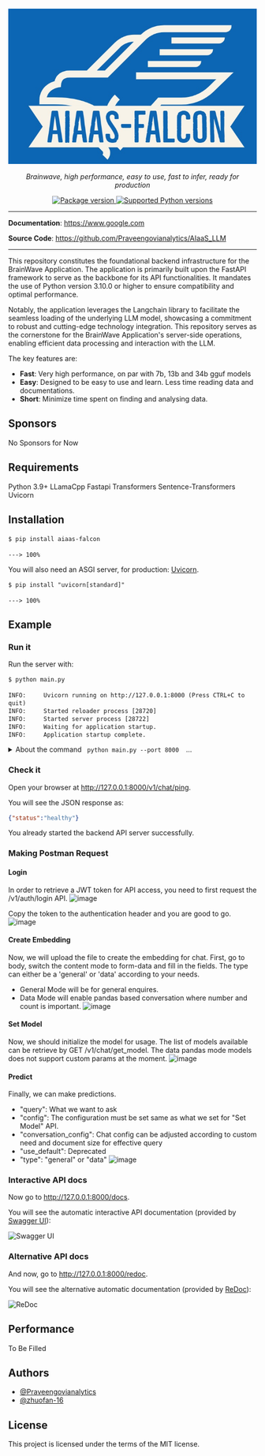 <p align="center">
  <a href="https://github.com/Praveengovianalytics/AIaaS_falcon"><img src="https://github.com/Praveengovianalytics/AIaaS_falcon/raw/master/img/AIAAS_FALCON.jpg" alt="AIaaS_LLM"></a>
</p>
<p align="center">
    <em>Brainwave, high performance, easy to use, fast to infer, ready for production</em>
</p>
<p align="center">

<a href="https://pypi.org/project/fastapi" target="_blank">
    <img src="https://img.shields.io/pypi/v/aiaas-falcon?color=%2334D058&label=pypi%20package" alt="Package version">
</a>
<a href="https://pypi.org/project/fastapi" target="_blank">
    <img src="https://img.shields.io/pypi/pyversions/aiaas-falcon.svg?color=%2334D058" alt="Supported Python versions">
</a>
</p>

---

**Documentation**: <a href="https://www.google.com" target="_blank">https://www.google.com</a>

**Source Code**: <a href="https://github.com/Praveengovianalytics/AIaaS_LLM" target="_blank">https://github.com/Praveengovianalytics/AIaaS_LLM</a>

---

This repository constitutes the foundational backend infrastructure for the BrainWave Application. The application is primarily built upon the FastAPI framework to serve as the backbone for its API functionalities. It mandates the use of Python version 3.10.0 or higher to ensure compatibility and optimal performance.

Notably, the application leverages the Langchain library to facilitate the seamless loading of the underlying LLM model, showcasing a commitment to robust and cutting-edge technology integration. This repository serves as the cornerstone for the BrainWave Application's server-side operations, enabling efficient data processing and interaction with the LLM.

The key features are:

* **Fast**: Very high performance, on par with 7b, 13b and 34b gguf models
* **Easy**: Designed to be easy to use and learn. Less time reading data and documentations.
* **Short**: Minimize time spent on finding and analysing data.

## Sponsors

<!-- sponsors -->
No Sponsors for Now
<!-- /sponsors -->

## Requirements

Python 3.9+
LLamaCpp
Fastapi
Transformers 
Sentence-Transformers
Uvicorn

## Installation

<div class="termy">

```console
$ pip install aiaas-falcon

---> 100%
```

</div>

You will also need an ASGI server, for production:  <a href="https://www.uvicorn.org" class="external-link" target="_blank">Uvicorn</a>.

<div class="termy">

```console
$ pip install "uvicorn[standard]"

---> 100%
```

</div>

## Example

### Run it

Run the server with:

<div class="termy">

```console
$ python main.py

INFO:     Uvicorn running on http://127.0.0.1:8000 (Press CTRL+C to quit)
INFO:     Started reloader process [28720]
INFO:     Started server process [28722]
INFO:     Waiting for application startup.
INFO:     Application startup complete.
```

</div>

<details markdown="1">
<summary>About the command <code> python main.py --port 8000  </code>...</summary>

The command `python main.py` refers to:

* `main`: the file `main.py` (the Python "module").
* `port`: the port number


</details>

### Check it

Open your browser at <a href="http://127.0.0.1:8000/v1/chat/ping" class="external-link" target="_blank">http://127.0.0.1:8000/v1/chat/ping</a>.

You will see the JSON response as:

```JSON
{"status":"healthy"}
```

You already started the backend API server successfully.


### Making Postman Request

#### Login

In order to retrieve a JWT token for API access, you need to first request the /v1/auth/login API.
![image](https://github.com/Praveengovianalytics/AIaaS_LLM/assets/59607914/9d4782a5-0de6-4d5f-8f56-7a79e3032e99)

Copy the token to the authentication header and you are good to go.
![image](https://github.com/Praveengovianalytics/AIaaS_LLM/assets/59607914/53645965-6474-4afd-86b5-b80e272248de)



#### Create Embedding
Now, we will upload the file to create the embedding for chat.
First, go to body, switch the content mode to form-data and fill in the fields. The type can either be a 'general' or 'data' according to your needs.
- General Mode will be for general enquires.
- Data Mode will enable pandas based conversation where number and count is important.
![image](https://github.com/Praveengovianalytics/AIaaS_LLM/assets/59607914/21c8ed82-9b30-4a18-9ad4-70ccff5685f2)

#### Set Model

Now, we should initialize the model for usage. The list of models available can be retrieve by GET /v1/chat/get_model. The data pandas mode models does not support custom params at the moment.
![image](https://github.com/Praveengovianalytics/AIaaS_LLM/assets/59607914/c8483468-9b49-4b82-9009-039cd74185d6)

#### Predict

Finally, we can make predictions. 
- "query": What we want to ask
- "config": The configuration must be set same as what we set for "Set Model" API. 
- "conversation_config": Chat config can be adjusted according to custom need and document size for effective query
- "use_default": Deprecated
- "type": "general" or "data"
![image](https://github.com/Praveengovianalytics/AIaaS_LLM/assets/59607914/3b5016c9-eba1-442b-93ce-fea7dba6e5ee)


### Interactive API docs

Now go to <a href="http://127.0.0.1:8000/docs" class="external-link" target="_blank">http://127.0.0.1:8000/docs</a>.

You will see the automatic interactive API documentation (provided by <a href="https://github.com/swagger-api/swagger-ui" class="external-link" target="_blank">Swagger UI</a>):

![Swagger UI](https://fastapi.tiangolo.com/img/index/index-01-swagger-ui-simple.png)


### Alternative API docs

And now, go to <a href="http://127.0.0.1:8000/redoc" class="external-link" target="_blank">http://127.0.0.1:8000/redoc</a>.

You will see the alternative automatic documentation (provided by <a href="https://github.com/Rebilly/ReDoc" class="external-link" target="_blank">ReDoc</a>):

![ReDoc](https://fastapi.tiangolo.com/img/index/index-02-redoc-simple.png)






## Performance

To Be Filled

## Authors
- [@Praveengovianalytics](https://github.com/Praveengovianalytics)
- [@zhuofan-16](https://github.com/zhuofan-16)

## License

This project is licensed under the terms of the MIT license.
